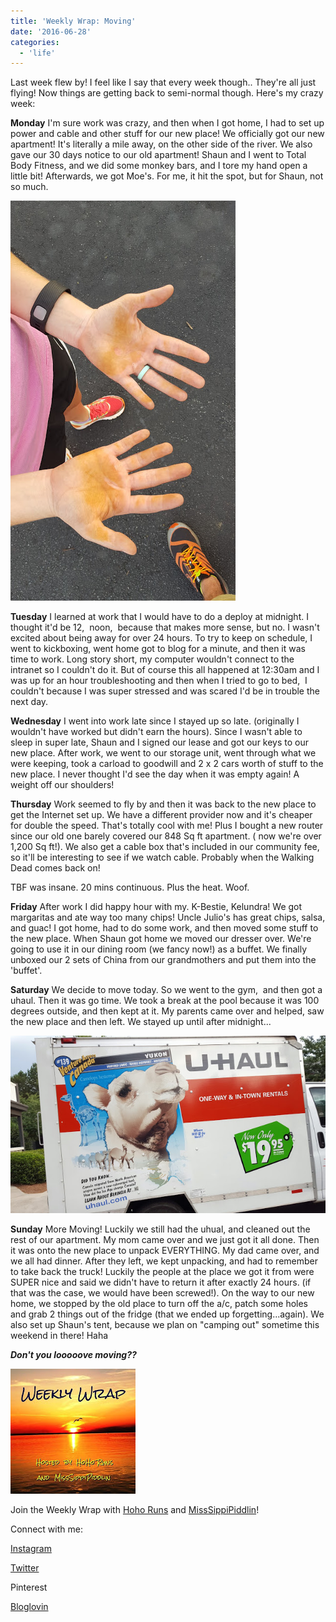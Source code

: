 ```yaml
---
title: 'Weekly Wrap: Moving'
date: '2016-06-28'
categories:
  - 'life'
---
```


Last week flew by! I feel like I say that every week though.. They're all just flying! Now things are getting back to semi-normal though. Here's my crazy week:

**Monday** I'm sure work was crazy, and then when I got home, I had to set up power and cable and other stuff for our new place! We officially got our new apartment! It's literally a mile away, on the other side of the river. We also gave our 30 days notice to our old apartment! Shaun and I went to Total Body Fitness, and we did some monkey bars, and I tore my hand open a little bit! Afterwards, we got Moe's. For me, it hit the spot, but for Shaun, not so much.

[![](images/20160620_201230.jpg)](https://4.bp.blogspot.com/-hmvfclXx9EE/V3HiASsZG5I/AAAAAAABZQI/UdrpzjRjF0ELBHcTH0DoxvmOma5muztFgCKgB/s1600/20160620_201230.jpg)

**Tuesday** I learned at work that I would have to do a deploy at midnight. I thought it'd be 12,  noon,  because that makes more sense, but no. I wasn't excited about being away for over 24 hours. To try to keep on schedule, I went to kickboxing, went home got to blog for a minute, and then it was time to work. Long story short, my computer wouldn't connect to the intranet so I couldn't do it. But of course this all happened at 12:30am and I was up for an hour troubleshooting and then when I tried to go to bed,  I couldn't because I was super stressed and was scared I'd be in trouble the next day.

**Wednesday** I went into work late since I stayed up so late. (originally I wouldn't have worked but didn't earn the hours). Since I wasn't able to sleep in super late, Shaun and I signed our lease and got our keys to our new place. After work, we went to our storage unit, went through what we were keeping, took a carload to goodwill and 2 x 2 cars worth of stuff to the new place. I never thought I'd see the day when it was empty again! A weight off our shoulders!

**Thursday** Work seemed to fly by and then it was back to the new place to get the Internet set up. We have a different provider now and it's cheaper for double the speed. That's totally cool with me! Plus I bought a new router since our old one barely covered our 848 Sq ft apartment. ( now we're over 1,200 Sq ft!). We also get a cable box that's included in our community fee, so it'll be interesting to see if we watch cable. Probably when the Walking Dead comes back on!

TBF was insane. 20 mins continuous. Plus the heat. Woof.

**Friday** After work I did happy hour with my. K-Bestie, Kelundra! We got margaritas and ate way too many chips! Uncle Julio's has great chips, salsa, and guac! I got home, had to do some work, and then moved some stuff to the new place. When Shaun got home we moved our dresser over. We're going to use it in our dining room (we fancy now!) as a buffet. We finally unboxed our 2 sets of China from our grandmothers and put them into the 'buffet'.

**Saturday** We decide to move today. So we went to the gym,  and then got a uhaul. Then it was go time. We took a break at the pool because it was 100 degrees outside, and then kept at it. My parents came over and helped, saw the new place and then left. We stayed up until after midnight...

[![](images/20160626_194204-01.jpeg)](https://4.bp.blogspot.com/-0oXUuYtTLKo/V3Hh4o7fQvI/AAAAAAABZQA/Ea0QcOcmfwIolgH6MEXtmX49ihzFzvB8QCKgB/s1600/20160626_194204-01.jpeg)

**Sunday** More Moving! Luckily we still had the uhual, and cleaned out the rest of our apartment. My mom came over and we just got it all done. Then it was onto the new place to unpack EVERYTHING. My dad came over, and we all had dinner. After they left, we kept unpacking, and had to remember to take back the truck! Luckily the people at the place we got it from were SUPER nice and said we didn't have to return it after exactly 24 hours. (if that was the case, we would have been screwed!). On the way to our new home, we stopped by the old place to turn off the a/c, patch some holes and grab 2 things out of the fridge (that we ended up forgetting...again). We also set up Shaun's tent, because we plan on "camping out" sometime this weekend in there! Haha

**_Don't you looooove moving??_**

[![](images/WeeklyWrap.jpg)](https://2.bp.blogspot.com/-7r-do0j0IY4/VcO0gTqEiUI/AAAAAAAABmw/WEjF7v2xsy0/s320/WeeklyWrap.jpg)

Join the Weekly Wrap with [Hoho Runs](https://hohoruns.blogspot.com/) and [MissSippiPiddlin](http://www.misssippipiddlin.com/)!

Connect with me:

[Instagram](https://www.instagram.com/codebikerun/)

[Twitter](https://twitter.com/kaleighcodes)

Pinterest

[Bloglovin](https://www.bloglovin.com/blogs/codebikerun-12713491)
